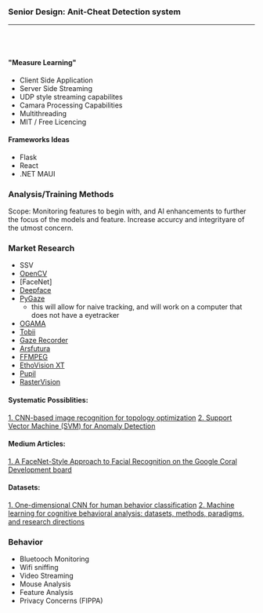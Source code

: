
### Senior Design: Anit-Cheat Detection system
---
<br></br>

#### "Measure Learning" 
- Client Side Application
- Server Side Streaming
- UDP style streaming capabilites
- Camara Processing Capabilities
- Multithreading
- MIT / Free Licencing

#### Frameworks Ideas
- Flask
- React
- .NET MAUI

### Analysis/Training Methods
Scope: Monitoring features to begin with, and AI enhancements to further the focus of the models and feature. Increase accurcy and integrityare of the utmost concern.

### Market Research
- SSV
- [OpenCV](https://docs.opencv.org/3.4/index.html)
- [FaceNet]
- [Deepface](https://research.facebook.com/publications/deepface-closing-the-gap-to-human-level-performance-in-face-verification/)
- [PyGaze](http://www.pygaze.org/about/)
    - this will allow for naive tracking, and will work on a computer that does not have a eyetracker
- [OGAMA](http://www.ogama.net/)
- [Tobii](http://www.tobii.com/)
- [Gaze Recorder](https://gazerecorder.com/)
- [Arsfutura](https://arsfutura.com/magazine)
- [FFMPEG](https://ffmpeg.org/)
- [EthoVision XT](https://www.noldus.com/ethovision-xt)
- [Pupil](https://pupil-labs.com/products/core/)
- [RasterVision](https://docs.rastervision.io/en/stable/usage/basics.html)

#### Systematic Possiblities:
[1. CNN-based image recognition for topology optimization](https://www.sciencedirect.com/science/article/abs/pii/S0950705120302379)
[2. Support Vector Machine (SVM) for Anomaly Detection](https://towardsdatascience.com/support-vector-machine-svm-for-anomaly-detection-73a8d676c331)

#### Medium Articles:
[1. A FaceNet-Style Approach to Facial Recognition on the Google Coral Development board](https://towardsdatascience.com/a-facenet-style-approach-to-facial-recognition-dc0944efe8d1)

#### Datasets:
[1. One-dimensional CNN for human behavior classification](https://towardsdatascience.com/one-dimensional-cnn-for-human-behavior-classification-fb4371d03633)
[2. Machine learning for cognitive behavioral analysis: datasets, methods, paradigms, and research directions](https://www.ncbi.nlm.nih.gov/pmc/articles/PMC10390406/)


### Behavior
- Bluetooch Monitoring
- Wifi sniffing
- Video Streaming
- Mouse Analysis
- Feature Analysis
- Privacy Concerns (FIPPA)

